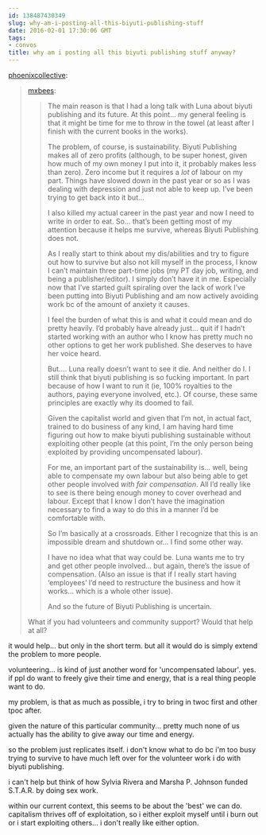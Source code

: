 ```yaml
---
id: 138487430349
slug: why-am-i-posting-all-this-biyuti-publishing-stuff
date: 2016-02-01 17:30:06 GMT
tags:
- convos
title: why am i posting all this biyuti publishing stuff anyway?
---
```

<p><a class="tumblr_blog" href="http://phoenixcollective.tumblr.com/post/138485781957">phoenixcollective</a>:</p>
<blockquote>
<p><a class="tumblr_blog" href="http://mxbees.tumblr.com/post/138485643954">mxbees</a>:</p>
<blockquote>
<p>The main reason is that I had a long talk with Luna about biyuti publishing and its future. At this point… my general feeling is that it might be time for me to throw in the towel (at least after I finish with the current books in the works).</p>

<p>The problem, of course, is sustainability. Biyuti Publishing makes all of zero profits (although, to be super honest, given how much of my own money I put into it, it probably makes less than zero). Zero income but it requires a <em>lot</em> of labour on my part. Things have slowed down in the past year or so as I was dealing with depression and just not able to keep up. I’ve been trying to get back into it but…</p>

<p>I also killed my actual career in the past year and now I need to write in order to eat. So… that’s been getting most of my attention because it helps me survive, whereas Biyuti Publishing does not.</p>

<p>As I really start to think about my dis/abilities and try to figure out how to survive but also not kill myself in the process, I know I can’t maintain three part-time jobs (my PT day job, writing, and being a publisher/editor). I simply don’t have it in me. Especially now that I’ve started guilt spiraling over the lack of work I’ve been putting into Biyuti Publishing and am now actively avoiding work bc of the amount of anxiety it causes.</p>

<p>I feel the burden of what this is and what it could mean and do pretty heavily. I’d probably have already just… quit if I hadn’t started working with an author who I know has pretty much no other options to get her work published. She deserves to have her voice heard.</p>

<p>But…. Luna really doesn’t want to see it die. And neither do I. I still think that biyuti publishing is so fucking important. In part because of how I want to run it (ie, 100% royalties to the authors, paying everyone involved, etc.). Of course, these same principles are exactly why its doomed to fail.</p>

<p>Given the capitalist world and given that I’m not, in actual fact, trained to do business of any kind, I am having hard time figuring out how to make biyuti publishing sustainable without exploiting other people (at this point, I’m the only person being exploited by providing uncompensated labour).</p>

<p>For me, an important part of the sustainability is… well, being able to compensate my own labour but also being able to get other people involved <em>with fair compensation</em>. All I’d really like to see is there being enough money to cover overhead and labour. Except that I know I don’t have the imagination necessary to find a way to do this in a manner I’d be comfortable with.</p>

<p>So I’m basically at a crossroads. Either I recognize that this is an impossible dream and shutdown or… I find some other way.</p>

<p>I have no idea what that way could be. Luna wants me to try and get other people involved… but again, there’s the issue of compensation. (Also an issue is that if I really start having ‘employees’ I’d need to restructure the business and how it works… which is a whole other issue).</p>

<p>And so the future of Biyuti Publishing is uncertain.</p>
</blockquote>
<p>What if you had volunteers and community support? Would that help at all?</p>
</blockquote>

it would help... but only in the short term. but all it would do is simply extend the problem to more people. 

volunteering... is kind of just another word for 'uncompensated labour'. yes. if ppl do want to freely give their time and energy, that is a real thing people want to do.

my problem, is that as much as possible, i try to bring in twoc first and other tpoc after. 

given the nature of this particular community... pretty much none of us actually has the ability to give away our time and energy. 

so the problem just replicates itself. i don't know what to do bc i'm too busy trying to survive to have much left over for the volunteer work i do with biyuti publishing.

i can't help but think of how Sylvia Rivera and Marsha P. Johnson funded S.T.A.R. by doing sex work. 

within our current context, this seems to be about the 'best' we can do. capitalism thrives off of exploitation, so i either exploit myself until i burn out or i start exploiting others... i don't really like either option.